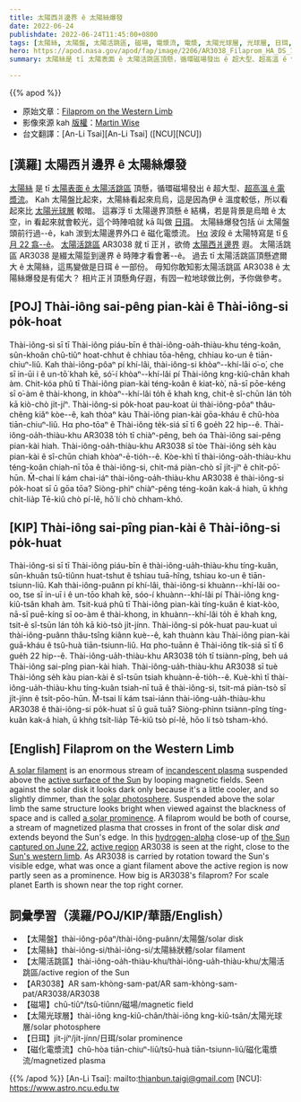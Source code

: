 ```yaml
---
title: 太陽西爿邊界 ê 太陽絲爆發
date: 2022-06-24
publishdate: 2022-06-24T11:45:00+0800
tags: [太陽絲, 太陽盤, 太陽活跳區, 磁場, 電漿流, 電漿, 太陽光球層, 光球層, 日珥, 磁化電漿流, 太陽活跳區 AR3038]
hero: https://apod.nasa.gov/apod/fap/image/2206/AR3038_Filaprom_HA_DS_150mmF20_IMX174_Color_06222022_1024.jpg
summary: 太陽絲是 tī 太陽表面 ê 太陽活跳區頂懸，循環磁場發出 ê 超大型、超高溫 ê 電漿流。

---
```


{{% apod %}}

- 原始文章：[Filaprom on the Western Limb](https://apod.nasa.gov/apod/ap220624.html)
- 影像來源 kah [版權][copyright]：[Martin Wise](https://www.astrobin.com/users/MalVeauX/)
- 台文翻譯：[An-Li Tsai][An-Li Tsai] ([NCU][NCU])

## [漢羅] 太陽西爿邊界 ê 太陽絲爆發
[太陽絲][A solar filament] 是 tī [太陽表面 ê 太陽活跳區][active surface of the Sun] 頂懸，循環磁場發出 ê 超大型、[超高溫 ê 電漿流][incandescent plasma]。
Kah 太陽盤比起來，太陽絲看起來烏烏，這是因為伊 ê 溫度較低，所以看起來比 [太陽光球層][solar photosphere] 較暗。
這寡浮 tī 太陽邊界頂懸 ê 結構，若是背景是烏暗 ê 太空，in 看起來就會較光，這个時陣咱就 kā 叫做 [日珥][a solar prominence]。
太陽絲爆發包括 ùi 太陽盤頭前行過--ê，kah 湠到太陽邊界外口 ê 磁化電漿流。
[Hα][hydrogen-alpha] 波段 ê 太陽特寫是 tī [6 月 22 翕--ê][the Sun captured on June 22]。
[太陽活跳區][active region t] AR3038 就 tī 正爿，欲倚 [太陽西爿邊界][Sun's western limb] 遐。
太陽活跳區 AR3038 是綴太陽踅到邊界 ê 時陣才看會著--ê。
過去 tī 太陽活跳區頂懸遮爾大 ê 太陽絲，這馬變做是日珥 ê 一部份。
毋知你敢知影太陽活跳區 AR3038 ê 太陽絲爆發是有偌大？
相片正爿頂懸角仔遐，有囥一粒地球做比例，予你做參考。


## [POJ] Thài-iông sai-pêng pian-kài ê Thài-iông-si po̍k-hoat
Thài-iông-si sī tī Thài-iông piáu-bīn ê thài-iông-oa̍h-thiàu-khu téng-koân, sûn-khoân chû-tiûⁿ hoat-chhut ê chhiau tōa-hêng, chhiau ko-un ê tiān-chiuⁿ-liû.
Kah thài-iông-pôaⁿ pí khí-lâi, thài-iông-si khòaⁿ--khí-lâi o͘-o͘, che sī in-ūi i ê un-tō͘ khah kē, só͘-í khòaⁿ--khí-lâi pí Thài-iông kng-kiû-chân khah àm.
Chit-kóa phû tī Thài-iông pian-kài téng-koân ê kiat-kò͘, nā-sī pōe-kéng sī o͘-àm ê thài-khong, in khòaⁿ--khí-lâi to̍h ē khah kng, chit-ê sî-chūn lán to̍h kā kiò-chò ji̍t-jíⁿ.
Thài-iông-si po̍k-hoat pau-koat ùi thài-iông-pôaⁿ thâu-chêng kiâⁿ kòe--ê, kah thòaⁿ kàu Thài-iông pian-kài gōa-kháu ê chû-hòa tiān-chiuⁿ-liû.
Hα pho-tōaⁿ ê Thài-iông te̍k-siá sī tī 6 goe̍h 22 hip--ê.
Thài-iông-oa̍h-thiàu-khu AR3038 to̍h tī chiàⁿ-pêng, beh óa Thài-iông sai-pêng pian-kài hiah.
Thài-iông-oa̍h-thiàu-khu AR3038 sī tòe Thài-iông se̍h kàu pian-kài ê sî-chūn chiah khòaⁿ-ē-tio̍h--ê.
Kòe-khì tī thài-iông-oa̍h-thiàu-khu téng-koân chiah-nī tōa ê thài-iông-si, chit-má piàn-chò sī ji̍t-jíⁿ ê chi̍t-pō͘-hūn.
M̄-chai lí kám chai-iáⁿ thài-iông-oa̍h-thiàu-khu AR3038 ê thài-iông-si po̍k-hoat sī ū gōa tōa?
Siòng-phìⁿ chiàⁿ-pêng téng-koân kak-á hiah, ū khǹg chi̍t-lia̍p Tē-kiû chò pí-lē, hō͘ lí chò chham-khó.

## [KIP] Thài-iông sai-pîng pian-kài ê Thài-iông-si po̍k-huat
Thài-iông-si sī tī Thài-iông piáu-bīn ê thài-iông-ua̍h-thiàu-khu tíng-kuân, sûn-khuân tsû-tiûnn huat-tshut ê tshiau tuā-hîng, tshiau ko-un ê tiān-tsiunn-liû.
Kah thài-iông-puânn pí khí-lâi, thài-iông-si khuànn--khí-lâi oo-oo, tse sī in-uī i ê un-tōo khah kē, sóo-í khuànn--khí-lâi pí Thài-iông kng-kiû-tsân khah àm.
Tsit-kuá phû tī Thài-iông pian-kài tíng-kuân ê kiat-kòo, nā-sī puē-kíng sī oo-àm ê thài-khong, in khuànn--khí-lâi to̍h ē khah kng, tsit-ê sî-tsūn lán to̍h kā kiò-tsò ji̍t-jínn.
Thài-iông-si po̍k-huat pau-kuat uì thài-iông-puânn thâu-tsîng kiânn kuè--ê, kah thuànn kàu Thài-iông pian-kài guā-kháu ê tsû-huà tiān-tsiunn-liû.
Hα pho-tuānn ê Thài-iông ti̍k-siá sī tī 6 gue̍h 22 hip--ê.
Thài-iông-ua̍h-thiàu-khu AR3038 to̍h tī tsiànn-pîng, beh uá Thài-iông sai-pîng pian-kài hiah.
Thài-iông-ua̍h-thiàu-khu AR3038 sī tuè Thài-iông se̍h kàu pian-kài ê sî-tsūn tsiah khuànn-ē-tio̍h--ê.
Kuè-khì tī thài-iông-ua̍h-thiàu-khu tíng-kuân tsiah-nī tuā ê thài-iông-si, tsit-má piàn-tsò sī ji̍t-jínn ê tsi̍t-pōo-hūn.
M̄-tsai lí kám tsai-iánn thài-iông-ua̍h-thiàu-khu AR3038 ê thài-iông-si po̍k-huat sī ū guā tuā?
Siòng-phìnn tsiànn-pîng tíng-kuân kak-á hiah, ū khǹg tsi̍t-lia̍p Tē-kiû tsò pí-lē, hōo lí tsò tsham-khó.

## [English] Filaprom on the Western Limb
[A solar filament][A solar filament] is an enormous stream of [incandescent plasma][incandescent plasma] suspended above the [active surface of the Sun][active surface of the Sun] by looping magnetic fields.
Seen against the solar disk it looks dark only because it's a little cooler, and so slightly dimmer, than the [solar photosphere][solar photosphere].
Suspended above the solar limb the same structure looks bright when viewed against the blackness of space and is called [a solar prominence][a solar prominence].
A filaprom would be both of course, a stream of magnetized plasma that crosses in front of the solar disk _and_ extends beyond the Sun's edge.
In this [hydrogen-alpha][hydrogen-alpha] close-up of [the Sun captured on June 22][the Sun captured on June 22], [active region][active region e] AR3038 is seen at the right, close to the [Sun's western limb][Sun's western limb].
As AR3038 is carried by rotation toward the Sun's visible edge, what was once a giant filament above the active region is now partly seen as a prominence.
How big is AR3038's filaprom?
For scale planet Earth is shown near the top right corner.

## 詞彙學習（漢羅/POJ/KIP/華語/English）
- 【太陽盤】thài-iông-pôaⁿ/thài-iông-puânn/太陽盤/solar disk
- 【太陽絲】thài-iông-si/thài-iông-si/太陽絲狀體/solar filament
- 【太陽活跳區】thài-iông-oa̍h-thiàu-khu/thài-iông-ua̍h-thiàu-khu/太陽活跳區/active region of the Sun
- 【AR3038】AR sam-khòng-sam-pat/AR sam-khòng-sam-pat/AR3038/AR3038
- 【磁場】chû-tiûⁿ/tsû-tiûnn/磁場/magnetic field
- 【太陽光球層】thài-iông kng-kiû-chân/thài-iông kng-kiû-tsân/太陽光球層/solar photosphere
- 【日珥】ji̍t-jíⁿ/ji̍t-jínn/日珥/solar prominence
- 【磁化電漿流】chû-hòa tiān-chiuⁿ-liû/tsû-huà tiān-tsiunn-liû/磁化電漿流/magnetized plasma


{{% /apod %}}
[An-Li Tsai]: mailto:thianbun.taigi@gmail.com
[NCU]: https://www.astro.ncu.edu.tw

[copyright]: https://apod.nasa.gov/apod/fap/lib/about_apod.html#srapply

[A solar filament]:https://apod.nasa.gov/apod/ap150210.html
[incandescent plasma]:https://apod.nasa.gov/apod/ap130426.html
[active surface of the Sun]:https://sdo.gsfc.nasa.gov/
[solar photosphere]:https://www.nasa.gov/mission_pages/iris/multimedia/layerzoo.html
[a solar prominence]:https://apod.nasa.gov/apod/ap140304.html
[hydrogen-alpha]:https://www.youtube.com/watch?v=G-41RMTCdTE
[the Sun captured on June 22]:https://www.cloudynights.com/topic/828933-huge-filaprom-and-ar3038-ha-june-22nd-2022/
[active region e]:https://apod.nasa.gov/apod/ap210702.html
[active region t]:https://apod.tw/daily/20210702/
[Sun's western limb]:https://earthsky.org/sun/east-and-west-on-the-sun-reversed
